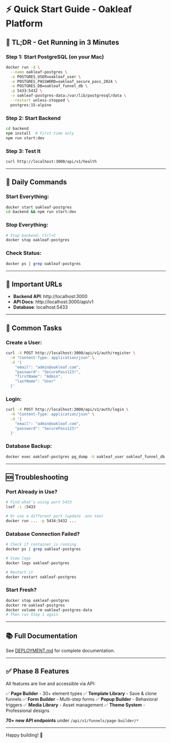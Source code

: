 # ⚡ Quick Start Guide - Oakleaf Platform

## 🚀 TL;DR - Get Running in 3 Minutes

### Step 1: Start PostgreSQL (on your Mac)
```bash
docker run -d \
  --name oakleaf-postgres \
  -e POSTGRES_USER=oakleaf_user \
  -e POSTGRES_PASSWORD=oakleaf_secure_pass_2024 \
  -e POSTGRES_DB=oakleaf_funnel_db \
  -p 5433:5432 \
  -v oakleaf-postgres-data:/var/lib/postgresql/data \
  --restart unless-stopped \
  postgres:15-alpine
```

### Step 2: Start Backend
```bash
cd backend
npm install  # First time only
npm run start:dev
```

### Step 3: Test It
```bash
curl http://localhost:3000/api/v1/health
```

---

## 📝 Daily Commands

### Start Everything:
```bash
docker start oakleaf-postgres
cd backend && npm run start:dev
```

### Stop Everything:
```bash
# Stop backend: Ctrl+C
docker stop oakleaf-postgres
```

### Check Status:
```bash
docker ps | grep oakleaf-postgres
```

---

## 🔗 Important URLs

- **Backend API**: http://localhost:3000
- **API Docs**: http://localhost:3000/api/v1
- **Database**: localhost:5433

---

## 🎯 Common Tasks

### Create a User:
```bash
curl -X POST http://localhost:3000/api/v1/auth/register \
  -H "Content-Type: application/json" \
  -d '{
    "email": "admin@oakleaf.com",
    "password": "SecurePass123!",
    "firstName": "Admin",
    "lastName": "User"
  }'
```

### Login:
```bash
curl -X POST http://localhost:3000/api/v1/auth/login \
  -H "Content-Type: application/json" \
  -d '{
    "email": "admin@oakleaf.com",
    "password": "SecurePass123!"
  }'
```

### Database Backup:
```bash
docker exec oakleaf-postgres pg_dump -U oakleaf_user oakleaf_funnel_db > backup.sql
```

---

## 🆘 Troubleshooting

### Port Already in Use?
```bash
# Find what's using port 5433
lsof -i :5433

# Or use a different port (update .env too)
docker run ... -p 5434:5432 ...
```

### Database Connection Failed?
```bash
# Check if container is running
docker ps | grep oakleaf-postgres

# View logs
docker logs oakleaf-postgres

# Restart it
docker restart oakleaf-postgres
```

### Start Fresh?
```bash
docker stop oakleaf-postgres
docker rm oakleaf-postgres
docker volume rm oakleaf-postgres-data
# Then run Step 1 again
```

---

## 📚 Full Documentation

See [DEPLOYMENT.md](./DEPLOYMENT.md) for complete documentation.

---

## ✅ Phase 8 Features

All features are live and accessible via API:

✅ **Page Builder** - 30+ element types
✅ **Template Library** - Save & clone funnels
✅ **Form Builder** - Multi-step forms
✅ **Popup Builder** - Behavioral triggers
✅ **Media Library** - Asset management
✅ **Theme System** - Professional designs

**70+ new API endpoints** under `/api/v1/funnels/page-builder/*`

---

Happy building! 🎉

